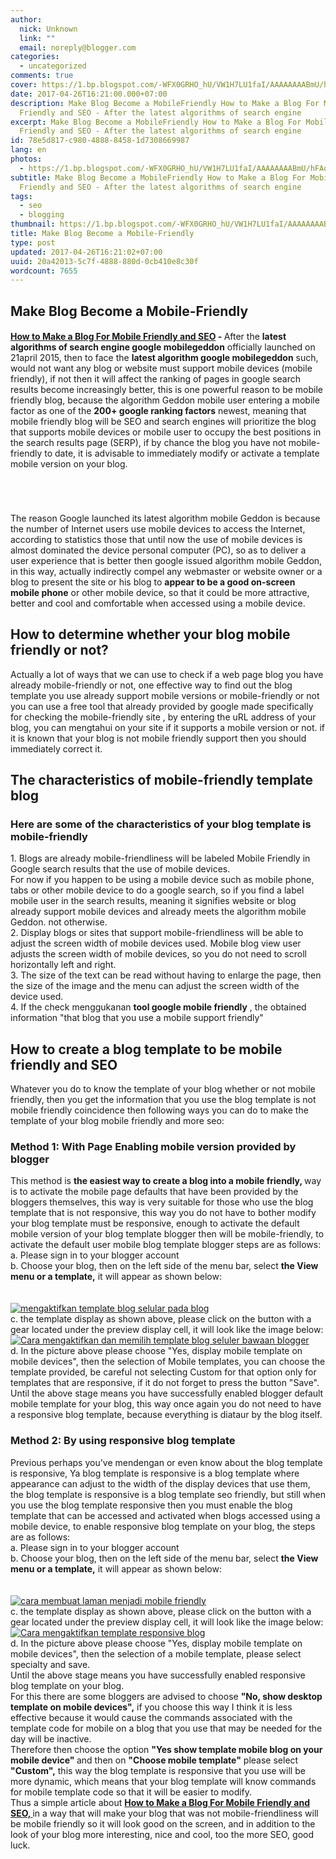 ```yaml
---
author:
  nick: Unknown
  link: ""
  email: noreply@blogger.com
categories:
  - uncategorized
comments: true
cover: https://1.bp.blogspot.com/-WFX0GRHO_hU/VW1H7LU1faI/AAAAAAAABmU/hFAoVMjR--M/s1600/mengaktifkan%2Btampilan%2Bseluler%2Bpada%2Bblog.png
date: 2017-04-26T16:21:00.000+07:00
description: Make Blog Become a MobileFriendly How to Make a Blog For Mobile
  Friendly and SEO - After the latest algorithms of search engine
excerpt: Make Blog Become a MobileFriendly How to Make a Blog For Mobile
  Friendly and SEO - After the latest algorithms of search engine
id: 78e5d817-c980-4888-8458-1d7308669987
lang: en
photos:
  - https://1.bp.blogspot.com/-WFX0GRHO_hU/VW1H7LU1faI/AAAAAAAABmU/hFAoVMjR--M/s1600/mengaktifkan%2Btampilan%2Bseluler%2Bpada%2Bblog.png
subtitle: Make Blog Become a MobileFriendly How to Make a Blog For Mobile
  Friendly and SEO - After the latest algorithms of search engine
tags:
  - seo
  - blogging
thumbnail: https://1.bp.blogspot.com/-WFX0GRHO_hU/VW1H7LU1faI/AAAAAAAABmU/hFAoVMjR--M/s1600/mengaktifkan%2Btampilan%2Bseluler%2Bpada%2Bblog.png
title: Make Blog Become a Mobile-Friendly
type: post
updated: 2017-04-26T16:21:02+07:00
uuid: 20a42013-5c7f-4888-880d-0cb410e8c30f
wordcount: 7655
---
```


<div dir="ltr" style="text-align: left;" trbidi="on"><div dir="ltr"><h2>  Make Blog Become a Mobile-Friendly  </h2><h4>  <strong><u>How to Make a Blog For Mobile Friendly and SEO</u></strong>  - <span style="font-weight: normal;">After the </span>latest algorithms of search engine google mobilegeddon<span style="font-weight: normal;">  officially launched on 21april 2015, then to face the </span>latest algorithm   google mobilegeddon<span style="font-weight: normal;"> such, would not want any blog or website must   support mobile devices (mobile friendly), if not then it will affect   the ranking of pages in google search results become increasingly   better, this is one powerful reason to be mobile friendly blog, because   the algorithm Geddon mobile user entering a mobile factor as one of the   </span>200+ google ranking factors<span style="font-weight: normal;"> newest, meaning that mobile friendly blog   will be SEO and search engines will prioritize the blog that supports   mobile devices or mobile user to occupy the best positions in the   search results page (SERP), if by chance the blog you have not   mobile-friendly to date, it is advisable to immediately modify or   activate a template mobile version on your blog.  </span></h4></div><br><br><br><article> <div><div>The reason Google launched its latest algorithm mobile Geddon     is because the number of Internet users use mobile devices to     access the Internet, according to statistics those that until     now the use of mobile devices is almost dominated the device     personal computer (PC), so as to deliver a user experience that     is better then google issued algorithm mobile Geddon, in this     way, actually indirectly compel any webmaster or website owner or a blog to present the site or his blog to    <strong>appear to be a good on-screen mobile phone</strong> or     other mobile device, so that it could be more attractive,     better and cool and comfortable when accessed using a mobile     device.    <br><h2>    How to determine whether your blog mobile friendly or not?    </h2>Actually a lot of ways that we can use to check if a web page     blog you have already mobile-friendly or not, one effective way     to find out the blog template you use already support mobile     versions or mobile-friendly or not you can use a free tool that     already provided by google made specifically for checking the     mobile-friendly site , by entering the uRL address of your     blog, you can mengtahui on your site if it supports a mobile     version or not. if it is known that your blog is not mobile     friendly support then you should immediately correct it.    <br><h2>    The characteristics of mobile-friendly template blog    </h2><h3>    Here are some of the characteristics of your blog template is     mobile-friendly    </h3>1. Blogs are already mobile-friendliness will be labeled Mobile     Friendly in Google search results that the use of mobile     devices.    <br>For now if you happen to be using a mobile device such as     mobile phone, tabs or other mobile device to do a google     search, so if you find a label mobile user in the search     results, meaning it signifies website or blog already support     mobile devices and already meets the algorithm mobile Geddon.     not otherwise.    <br>2. Display blogs or sites that support mobile-friendliness will     be able to adjust the screen width of mobile devices used.     Mobile blog view user adjusts the screen width of mobile     devices, so you do not need to scroll horizontally left and     right.    <br>3. The size of the text can be read without having to enlarge     the page, then the size of the image and the menu can adjust     the screen width of the device used.    <br>4. If the check menggukanan    <strong> tool google mobile friendly</strong> , the obtained     information "that blog that you use a mobile support friendly"    <br><h2>    How to create a blog template to be mobile friendly and SEO    </h2>Whatever you do to know the template of your blog whether or     not mobile friendly, then you get the information that you use     the blog template is not mobile friendly coincidence then     following ways you can do to make the template of your blog     mobile friendly and more seo:    <br><h3>    Method 1: With Page Enabling mobile version provided by blogger    </h3>This method is     <strong>     the easiest way to create a blog into a mobile friendly,     </strong>    way is to activate the mobile page defaults that have been     provided by the bloggers themselves, this way is very suitable     for those who use the blog template that is not responsive,     this way you do not have to bother modify your blog template     must be responsive, enough to activate the default mobile     version of your blog template blogger then will be     mobile-friendly, to activate the default user mobile blog     template blogger steps are as follows:    <br>a. Please sign in to your blogger account    <br>b. Choose your blog, then on the left side of the menu bar,     select <strong>the View menu or a template,</strong> it will     appear as shown below:    <br><strong>     <br>    </strong>   <br><a href="http://1.bp.blogspot.com/-WFX0GRHO_hU/VW1H7LU1faI/AAAAAAAABmU/hFAoVMjR--M/s1600/mengaktifkan%2Btampilan%2Bseluler%2Bpada%2Bblog.png" rel="noopener noreferer nofollow">     <img alt="mengaktifkan template blog selular pada blog" border="0" src="https://1.bp.blogspot.com/-WFX0GRHO_hU/VW1H7LU1faI/AAAAAAAABmU/hFAoVMjR--M/s1600/mengaktifkan%2Btampilan%2Bseluler%2Bpada%2Bblog.png" title="enable mobile blog template blog">    </a>   <br>c. the template display as shown above, please click on the     button with a gear located under the preview display cell, it     will look like the image below:    <br><a href="http://3.bp.blogspot.com/-14Mbaq-Zdj0/VW1JI5SHAiI/AAAAAAAABmc/Q4xPr88coVQ/s1600/Cara%2Bmengaktifkan%2Btemplate%2Bblog%2Bseluler%2Bbawaan%2Bblogger.png" rel="noopener noreferer nofollow">     <img alt="Cara mengaktifkan dan memilih template blog seluler bawaan blogger" border="0" src="https://3.bp.blogspot.com/-14Mbaq-Zdj0/VW1JI5SHAiI/AAAAAAAABmc/Q4xPr88coVQ/s1600/Cara%2Bmengaktifkan%2Btemplate%2Bblog%2Bseluler%2Bbawaan%2Bblogger.png" title="How to activate and choose the default mobile blog template blogger">    </a>   <br>d. In the picture above please choose "Yes, display mobile     template on mobile devices", then the selection of Mobile     templates, you can choose the template provided, be careful not     selecting Custom for that option only for templates that are     responsive, if it do not forget to press the button "Save".    <br>Until the above stage means you have successfully enabled     blogger default mobile template for your blog, this way once     again you do not need to have a responsive blog template,     because everything is diataur by the blog itself.    <br><h3>    Method 2: By using responsive blog template    </h3>Previous perhaps you've mendengan or even know about the blog     template is responsive, Ya blog template is responsive is a     blog template where appearance can adjust to the width of the     display devices that use them, the blog template is responsive     is a blog template seo friendly, but still when you use the     blog template responsive then you must enable the blog template     that can be accessed and activated when blogs accessed using a     mobile device, to enable responsive blog template on your blog,     the steps are as follows:    <br>a. Please sign in to your blogger account    <br>b. Choose your blog, then on the left side of the menu bar,     select <strong>the View menu or a template,</strong> it will     appear as shown below:    <br><strong>     <br>    </strong>   <br><a href="http://1.bp.blogspot.com/-WFX0GRHO_hU/VW1H7LU1faI/AAAAAAAABmU/hFAoVMjR--M/s1600/mengaktifkan%2Btampilan%2Bseluler%2Bpada%2Bblog.png" rel="noopener noreferer nofollow">     <img alt="cara membuat laman menjadi mobile friendly" border="0" src="https://1.bp.blogspot.com/-WFX0GRHO_hU/VW1H7LU1faI/AAAAAAAABmU/hFAoVMjR--M/s1600/mengaktifkan%2Btampilan%2Bseluler%2Bpada%2Bblog.png" title="how to create a page to a mobile-friendly">    </a>   <br>c. the template display as shown above, please click on the     button with a gear located under the preview display cell, it     will look like the image below:    <br><a href="http://3.bp.blogspot.com/-14Mbaq-Zdj0/VW1JI5SHAiI/AAAAAAAABmc/Q4xPr88coVQ/s1600/Cara%2Bmengaktifkan%2Btemplate%2Bblog%2Bseluler%2Bbawaan%2Bblogger.png" rel="noopener noreferer nofollow">     <img alt="Cara mengaktifkan template responsive blog" border="0" src="https://3.bp.blogspot.com/-14Mbaq-Zdj0/VW1JI5SHAiI/AAAAAAAABmc/Q4xPr88coVQ/s1600/Cara%2Bmengaktifkan%2Btemplate%2Bblog%2Bseluler%2Bbawaan%2Bblogger.png" title="How to enable responsive blog template">    </a>   <br>d. In the picture above please choose "Yes, display mobile     template on mobile devices", then the selection of a mobile     template, please select specialty and save.    <br>Until the above stage means you have successfully enabled     responsive blog template on your blog.    <br>For this there are some bloggers are advised to choose    <strong>"No, show desktop template on mobile devices",</strong>    if you choose this way I think it is less effective because it     would cause the commands associated with the template code for     mobile on a blog that you use that may be needed for the day     will be inactive.    <br>Therefore then choose the option     <strong>     "Yes show template mobile blog on your mobile device"     </strong>    and then on <strong>"Choose mobile template"</strong> please     select <strong>"Custom",</strong> this way the blog template is     responsive that you use will be more dynamic, which means that     your blog template will know commands for mobile template code     so that it will be easier to modify.    <br>Thus a simple article about     <u>     <strong>      How to Make a Blog For Mobile Friendly and SEO,      </strong>    </u>    in a way that will make your blog that was not     mobile-friendliness will be mobile friendly so it will look     good on the screen, and in addition to the look of your blog     more interesting, nice and cool, too the more SEO, good luck.    </div></div></article></div>